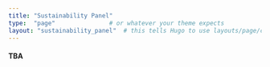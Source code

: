 ```yaml
---
title: "Sustainability Panel"
type:  "page"               # or whatever your theme expects
layout: "sustainability_panel"  # this tells Hugo to use layouts/page/call_for_full_papers.html
---
```


#### TBA
